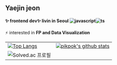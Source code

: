 
## **Yaejin jeon** 

#### ✨ frontend dev✨  livin in Seoul ![javascript](https://img.shields.io/badge/JavaScript-F7DF1E?style=for-the-badge&logo=javascript&logoColor=black)![ts](https://img.shields.io/badge/TypeScript-007ACC?style=for-the-badge&logo=typescript&logoColor=white)
⚡ interested in **FP and Data Visualization**





|          |          |          
| -------- | -------- | 
| [![Top Langs](https://github-readme-stats.vercel.app/api/top-langs/?username=pikpokjeon&layout=compact&hide=HTML)](https://github.com/anuraghazra/github-readme-stats)   |  [![pikpok's github stats](https://github-readme-stats.vercel.app/api?username=pikpokjeon&include_all_commits=true&theme=vue&count_private=true&line_height=15&)](https://github.com/anuraghazra/github-readme-stats)|      
| ![Solved.ac 프로필](http://mazassumnida.wtf/api/v2/generate_badge?boj=kw0410) | |

